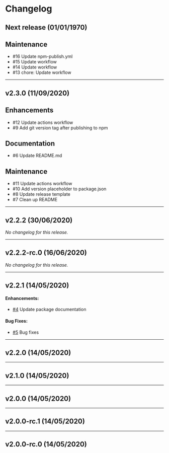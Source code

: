 # Changelog

## Next release (01/01/1970)

## Maintenance

- #16 Update npm-publish.yml
- #15 Update workflow
- #14 Update workflow
- #13 chore: Update workflow

---

## v2.3.0 (11/09/2020)

## Enhancements

- #12 Update actions workflow
- #9 Add git version tag after publishing to npm

## Documentation

- #6 Update README.md

## Maintenance

- #11 Update actions workflow
- #10 Add version placeholder to package.json
- #8 Update release template
- #7 Clean up README

---

## v2.2.2 (30/06/2020)
*No changelog for this release.*

---

## v2.2.2-rc.0 (16/06/2020)
*No changelog for this release.*

---

## v2.2.1 (14/05/2020)

#### Enhancements:

- [#4](https://github.com/lakto/horo/pull/4) Update package documentation

#### Bug Fixes:

- [#5](https://github.com/lakto/horo/pull/5) Bug fixes

---

## v2.2.0 (14/05/2020)

---

## v2.1.0 (14/05/2020)

---

## v2.0.0 (14/05/2020)

---

## v2.0.0-rc.1 (14/05/2020)

---

## v2.0.0-rc.0 (14/05/2020)
